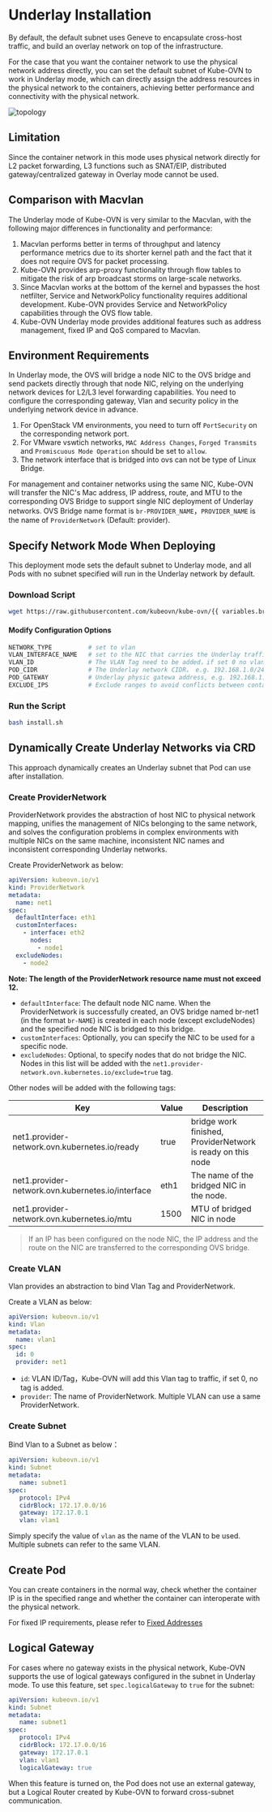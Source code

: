 # Underlay Installation

By default, the default subnet uses Geneve to encapsulate cross-host traffic,
and build an overlay network on top of the infrastructure.

For the case that you want the container network to use the physical network address directly,
you can set the default subnet of Kube-OVN to work in Underlay mode,
which can directly assign the address resources in the physical network to the containers,
achieving better performance and connectivity with the physical network.

![topology](../static/vlan-topology.png)

## Limitation

Since the container network in this mode uses physical network directly for L2 packet forwarding,
L3 functions such as SNAT/EIP, distributed gateway/centralized gateway in Overlay mode cannot be used.

## Comparison with Macvlan

The Underlay mode of Kube-OVN is very similar to the Macvlan, with the following major differences in functionality and performance:

1. Macvlan performs better in terms of throughput and latency performance metrics due to its shorter kernel path and the fact that it does not require OVS for packet processing.
2. Kube-OVN provides arp-proxy functionality through flow tables to mitigate the risk of arp broadcast storms on large-scale networks.
3. Since Macvlan works at the bottom of the kernel and bypasses the host netfilter, Service and NetworkPolicy functionality requires additional development.
   Kube-OVN provides Service and NetworkPolicy capabilities through the OVS flow table.
4. Kube-OVN Underlay mode provides additional features such as address management, fixed IP and QoS compared to Macvlan.

## Environment Requirements

In Underlay mode, the OVS will bridge a node NIC to the OVS bridge and send packets directly through that node NIC,
relying on the underlying network devices for L2/L3 level forwarding capabilities. You need to configure the corresponding gateway,
Vlan and security policy in the underlying network device in advance.

1. For OpenStack VM environments, you need to turn off `PortSecurity` on the corresponding network port.
2. For VMware vswtich networks, `MAC Address Changes`, `Forged Transmits` and `Promiscuous Mode Operation` should be set to `allow`.
3. The network interface that is bridged into ovs can not be type of Linux Bridge.

For management and container networks using the same NIC, Kube-OVN will transfer the NIC's Mac address, IP address, route,
and MTU to the corresponding OVS Bridge to support single NIC deployment of Underlay networks.
OVS Bridge name format is `br-PROVIDER_NAME`，`PROVIDER_NAME` is the name of `ProviderNetwork` (Default: provider).

## Specify Network Mode When Deploying

This deployment mode sets the default subnet to Underlay mode,
and all Pods with no subnet specified will run in the Underlay network by default.

### Download Script

```bash
wget https://raw.githubusercontent.com/kubeovn/kube-ovn/{{ variables.branch }}/dist/images/install.sh
```

#### Modify Configuration Options

```bash
NETWORK_TYPE          # set to vlan
VLAN_INTERFACE_NAME   # set to the NIC that carries the Underlay traffic, e.g. eth1
VLAN_ID               # The VLAN Tag need to be added，if set 0 no vlan tag will be added
POD_CIDR              # The Underlay network CIDR， e.g. 192.168.1.0/24
POD_GATEWAY           # Underlay physic gatewa address, e.g. 192.168.1.1
EXCLUDE_IPS           # Exclude ranges to avoid conflicts between container network and IPs already in use on the physical network, e.g. 192.168.1.1..192.168.1.100
```

### Run the Script

```bash
bash install.sh
```

## Dynamically Create Underlay Networks via CRD

This approach dynamically creates an Underlay subnet that Pod can use after installation.

### Create ProviderNetwork

ProviderNetwork provides the abstraction of host NIC to physical network mapping, unifies the management of NICs belonging to the same network,
and solves the configuration problems in complex environments with multiple NICs on the same machine, inconsistent NIC names and
inconsistent corresponding Underlay networks.

Create ProviderNetwork as below:

```yml
apiVersion: kubeovn.io/v1
kind: ProviderNetwork
metadata:
  name: net1
spec:
  defaultInterface: eth1
  customInterfaces:
    - interface: eth2
      nodes:
        - node1
  excludeNodes:
    - node2
```

**Note: The length of the ProviderNetwork resource name must not exceed 12.**

- `defaultInterface`: The default node NIC name. When the ProviderNetwork is successfully created, an OVS bridge named br-net1 (in the format `br-NAME`) is created in each node (except excludeNodes) and the specified node NIC is bridged to this bridge.
- `customInterfaces`: Optionally, you can specify the NIC to be used for a specific node.
- `excludeNodes`: Optional, to specify nodes that do not bridge the NIC. Nodes in this list will be added with the `net1.provider-network.ovn.kubernetes.io/exclude=true` tag.

Other nodes will be added with the following tags:

| Key                                               | Value | Description                                                 |
| ------------------------------------------------- | ----- |-------------------------------------------------------------|
| net1.provider-network.ovn.kubernetes.io/ready     | true  | bridge work finished, ProviderNetwork is ready on this node |
| net1.provider-network.ovn.kubernetes.io/interface | eth1  | The name of the bridged NIC in the node.                    |
| net1.provider-network.ovn.kubernetes.io/mtu       | 1500  | MTU of bridged NIC in node                                  |

> If an IP has been configured on the node NIC, the IP address and the route on the NIC are transferred to the corresponding OVS bridge.

### Create VLAN

Vlan provides an abstraction to bind Vlan Tag and ProviderNetwork.

Create a VLAN as below:

```yml
apiVersion: kubeovn.io/v1
kind: Vlan
metadata:
  name: vlan1
spec:
  id: 0
  provider: net1
```

- `id`: VLAN ID/Tag，Kube-OVN will add this Vlan tag to traffic, if set 0, no tag is added.
- `provider`: The name of ProviderNetwork. Multiple VLAN can use a same ProviderNetwork.

### Create Subnet

Bind Vlan to a Subnet as below：

```yaml
apiVersion: kubeovn.io/v1
kind: Subnet
metadata:
   name: subnet1
spec:
   protocol: IPv4
   cidrBlock: 172.17.0.0/16
   gateway: 172.17.0.1
   vlan: vlan1
```

Simply specify the value of `vlan` as the name of the VLAN to be used. Multiple subnets can refer to the same VLAN.

## Create Pod

You can create containers in the normal way, check whether the container IP is in the specified range
and whether the container can interoperate with the physical network.

For fixed IP requirements, please refer to [Fixed Addresses](../guide/static-ip-mac.en.md)

## Logical Gateway

For cases where no gateway exists in the physical network, Kube-OVN supports the use of logical gateways configured in the subnet in Underlay mode.
To use this feature, set `spec.logicalGateway` to `true` for the subnet:

```yaml
apiVersion: kubeovn.io/v1
kind: Subnet
metadata:
   name: subnet1
spec:
   protocol: IPv4
   cidrBlock: 172.17.0.0/16
   gateway: 172.17.0.1
   vlan: vlan1
   logicalGateway: true
```

When this feature is turned on, the Pod does not use an external gateway,
but a Logical Router created by Kube-OVN to forward cross-subnet communication.
